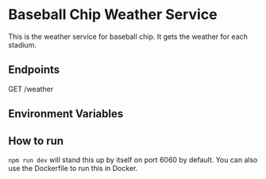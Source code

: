 # Baseball Chip Weather Service

This is the weather service for baseball chip. It gets the weather for each stadium.

## Endpoints

GET /weather

## Environment Variables

## How to run

`npm run dev` will stand this up by itself on port 6060 by default. You can also use the Dockerfile to run this in Docker.
